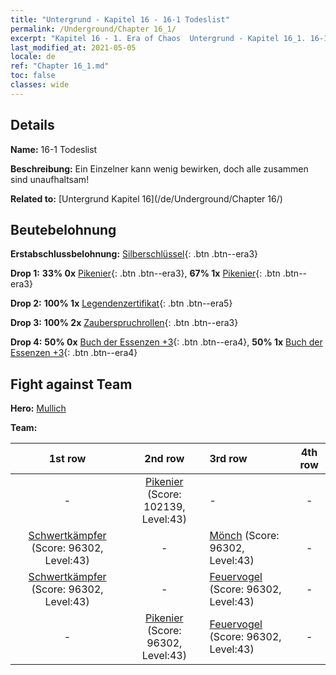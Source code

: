 ```yaml
---
title: "Untergrund - Kapitel 16 - 16-1 Todeslist"
permalink: /Underground/Chapter 16_1/
excerpt: "Kapitel 16 - 1. Era of Chaos  Untergrund - Kapitel 16_1. 16-1 Todeslist"
last_modified_at: 2021-05-05
locale: de
ref: "Chapter 16_1.md"
toc: false
classes: wide
---
```


## Details

 **Name:** 16-1 Todeslist

 **Beschreibung:** Ein Einzelner kann wenig bewirken, doch alle zusammen sind unaufhaltsam!

 **Related to:** [Untergrund Kapitel 16](/de/Underground/Chapter 16/)

## Beutebelohnung

 **Erstabschlussbelohnung:** [Silberschlüssel](/ItemsDE/con_693/){: .btn .btn--era3}

 **Drop 1:** **33% 0x** [Pikenier](/ItemsDE/unt_190/){: .btn .btn--era3}, **67% 1x** [Pikenier](/ItemsDE/unt_190/){: .btn .btn--era3}

 **Drop 2:** **100% 1x** [Legendenzertifikat](/ItemsDE/mat_67/){: .btn .btn--era5}

 **Drop 3:** **100% 2x** [Zauberspruchrollen](/ItemsDE/con_694/){: .btn .btn--era3}

 **Drop 4:** **50% 0x** [Buch der Essenzen +3](/ItemsDE/mat_60/){: .btn .btn--era4}, **50% 1x** [Buch der Essenzen +3](/ItemsDE/mat_60/){: .btn .btn--era4}


## Fight against Team
 **Hero:** [Mullich](/de/heroes/Mullich/)

 **Team:**


  | 1st row | 2nd row | 3rd row | 4th row |
  |:----:|:----:|:----|:----:|
  | - | [Pikenier](/de/units/Pikeman/) (Score: 102139, Level:43)  | - | - |
  | [Schwertkämpfer](/de/units/Swordsman/) (Score: 96302, Level:43)  | - | [Mönch](/de/units/Monk/) (Score: 96302, Level:43)  | - |
  | [Schwertkämpfer](/de/units/Swordsman/) (Score: 96302, Level:43)  | - | [Feuervogel](/de/units/Firebird/) (Score: 96302, Level:43)  | - |
  | - | [Pikenier](/de/units/Pikeman/) (Score: 96302, Level:43)  | [Feuervogel](/de/units/Firebird/) (Score: 96302, Level:43)  | - |


